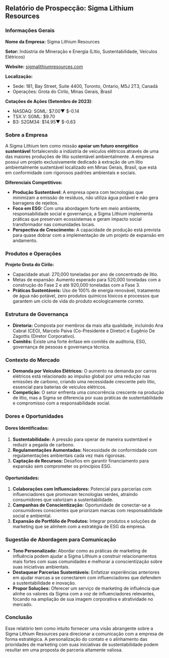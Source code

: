 ## Relatório de Prospecção: Sigma Lithium Resources

### Informações Gerais

**Nome da Empresa:** Sigma Lithium Resources

**Setor:** Indústria de Mineração e Energia (Lítio, Sustentabilidade, Veículos Elétricos)

**Website:** [sigmalithiumresources.com](https://sigmalithiumresources.com)

**Localização:** 
- Sede: 181, Bay Street, Suite 4400, Toronto, Ontario, M5J 2T3, Canadá
- Operações: Grota do Cirilo, Minas Gerais, Brasil

**Cotações de Ações (Setembro de 2023)**:
- NASDAQ: SGML: $7.00▼ $-0.14
- TSX.V: SGML: $9.70
- B3: S2GM34: $14.95▼ $-0.63

### Sobre a Empresa

A Sigma Lithium tem como missão **apoiar um futuro energético sustentável** fortalecendo a indústria de veículos elétricos através de uma das maiores produções de lítio sustentável ambientalmente. A empresa possui um projeto exclusivamente dedicado à extração de um lítio ambientalmente sustentável localizado em Minas Gerais, Brasil, que está em conformidade com rigorosos padrões ambientais e sociais.

**Diferenciais Competitivos:**
- **Produção Sustentável:** A empresa opera com tecnologias que minimizam a emissão de resíduos, não utiliza água potável e não gera barragens de rejeitos.
- **Foco em ESG:** Com uma abordagem forte em meio ambiente, responsabilidade social e governança, a Sigma Lithium implementa práticas que preservam ecossistemas e geram impacto social transformador nas comunidades locais.
- **Perspectiva de Crescimento:** A capacidade de produção está prevista para quase dobrar com a implementação de um projeto de expansão em andamento.

### Produtos e Operações

**Projeto Grota do Cirilo:**
- Capacidade atual: 270,000 toneladas por ano de concentrado de lítio.
- Metas de expansão: Aumento esperado para 520,000 toneladas com a construção do Fase 2 e até 920,000 toneladas com a Fase 3.
- **Práticas Sustentáveis:** Uso de 100% de energia renovável, tratamento de água não potável, zero produtos químicos tóxicos e processos que garantem um ciclo de vida do produto ecologicamente correto.

### Estrutura de Governança

- **Diretoria:** Composta por membros da mais alta qualidade, incluindo Ana Cabral (CEO), Marcelo Paiva (Co-Presidente e Diretor) e Eugênio De Zagottis (Diretor Corporativo).
- **Comitês:** Existe uma forte ênfase em comitês de auditoria, ESG, governança de pessoas e governança técnica.

### Contexto do Mercado

- **Demanda por Veículos Elétricos:** O aumento na demanda por carros elétricos está relacionado ao impulso global por uma redução nas emissões de carbono, criando uma necessidade crescente pelo lítio, essencial para baterias de veículos elétricos.
- **Competição:** O setor enfrenta uma concorrência crescente na produção de lítio, mas a Sigma se diferencia por suas práticas de sustentabilidade e compromisso com a responsabilidade social.

### Dores e Oportunidades

#### Dores Identificadas:
1. **Sustentabilidade:** A pressão para operar de maneira sustentável e reduzir a pegada de carbono.
2. **Regulamentações Aumentadas:** Necessidade de conformidade com regulamentações ambientais cada vez mais rigorosas.
3. **Captação de Recursos:** Desafios em garantir financiamento para expansão sem comprometer os princípios ESG.

#### Oportunidades:
1. **Colaborações com Influenciadores:** Potencial para parcerias com influenciadores que promovam tecnologias verdes, atraindo consumidores que valorizam a sustentabilidade.
2. **Campanhas de Conscientização:** Oportunidade de conectar-se a consumidores conscientes que priorizam marcas com responsabilidade social e ambiental.
3. **Expansão do Portfólio de Produtos:** Integrar produtos e soluções de marketing que se alinhem com a estratégia de ESG da empresa.

### Sugestão de Abordagem para Comunicação

- **Tono Personalizado:** Abordar como as práticas de marketing de influência podem ajudar a Sigma Lithium a construir relacionamentos mais fortes com suas comunidades e melhorar a conscientização sobre suas iniciativas ambientais.
- **Destaquear Parcerias Sustentáveis:** Enfatizar experiências anteriores em ajudar marcas a se conectarem com influenciadores que defendem a sustentabilidade e inovação.
- **Propor Soluções:** Oferecer um serviço de marketing de influência que alinhe os valores da Sigma com a voz de influenciadores relevantes, focando na ampliação de sua imagem corporativa e atratividade no mercado.

### Conclusão

Esse relatório tem como intuito fornecer uma visão abrangente sobre a Sigma Lithium Resources para direcionar a comunicação com a empresa de forma estratégica. A personalização do contato e o alinhamento das prioridades de marketing com suas iniciativas de sustentabilidade podem resultar em uma proposta de parceria altamente valiosa.